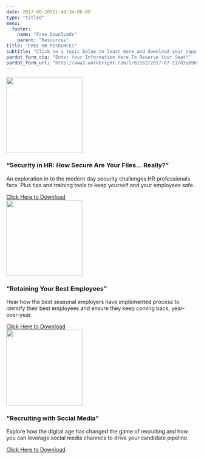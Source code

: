 ```yaml
---
date: 2017-06-20T11:49:34-06:00
type: "titled"
menu:
  footer:
    name: "Free Downloads"
    parent: "Resources"
title: "FREE HR RESOURCES"
subtitle: "Click on a topic below to learn more and download your copy!"
pardot_form_cta: "Enter Your Information Here To Reserve Your Seat!"
pardot_form_url: "http://www2.workbright.com/l/81162/2017-07-21/d3q69b"
---
```


<div class='paper'>
  <div class='row'>
    <div class='col-md-4'>
      <div class='text-center'><img src="/images/landing/security-in-hr-paperback.png" height="200px"></div>
      <h3>“Security in HR: How Secure Are Your Files… Really?”</h3>      
      <p>An exploration in to the modern day security challenges HR professionals face. Plus tips and training tools to keep yourself and your employees safe.</p>
      <a href="/security-in-hr">Click Here to Download</a>
    </div>
    <div class='col-md-4'>
      <div class='text-center'><img src="/images/landing/retention-flipbook.png" height="200px"></div>
      <h3>“Retaining Your Best Employees”</h3>
      <p>Hear how the best seasonal employers have implemented process to identify their best employees and ensure they keep coming back, year-over-year.</p>
      <a href="/retention">Click Here to Download</a>
    </div>
    <div class='col-md-4'>
      <div class='text-center'><img src="/images/landing/socialrecruiting-paperback.png" height="200px"></div>
      <h3>“Recruiting with Social Media”</h3>
      <p>Explore how the digital age has changed the game of recruiting and how you can leverage social media channels to drive your candidate pipeline.</p>
      <a href="/socialrecruiting">Click Here to Download</a>
    </div>
  </div>
</div>
